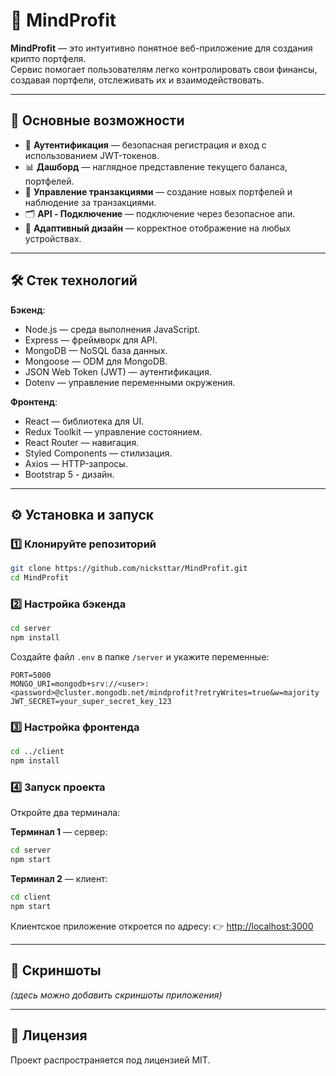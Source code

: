 # 💸 MindProfit

**MindProfit** — это интуитивно понятное веб-приложение для создания крипто портфеля.  
Сервис помогает пользователям легко контролировать свои финансы, создавая портфели, отслеживать их и взаимодействовать.

---

## 🚀 Основные возможности

- 🔐 **Аутентификация** — безопасная регистрация и вход с использованием JWT-токенов.
- 📊 **Дашборд** — наглядное представление текущего баланса, портфелей.
- 💸 **Управление транзакциями** — создание новых портфелей и наблюдение за транзакциями.
- 🗂️ **API - Подключение** — подключение через безопасное апи.
- 📱 **Адаптивный дизайн** — корректное отображение на любых устройствах.

---

## 🛠️ Стек технологий

**Бэкенд**:
- Node.js — среда выполнения JavaScript.
- Express — фреймворк для API.
- MongoDB — NoSQL база данных.
- Mongoose — ODM для MongoDB.
- JSON Web Token (JWT) — аутентификация.
- Dotenv — управление переменными окружения.

**Фронтенд**:
- React — библиотека для UI.
- Redux Toolkit — управление состоянием.
- React Router — навигация.
- Styled Components — стилизация.
- Axios — HTTP-запросы.
- Bootstrap 5 - дизайн.

---

## ⚙️ Установка и запуск

### 1️⃣ Клонируйте репозиторий
```bash
git clone https://github.com/nicksttar/MindProfit.git
cd MindProfit
````

### 2️⃣ Настройка бэкенда

```bash
cd server
npm install
```

Создайте файл `.env` в папке `/server` и укажите переменные:

```env
PORT=5000
MONGO_URI=mongodb+srv://<user>:<password>@cluster.mongodb.net/mindprofit?retryWrites=true&w=majority
JWT_SECRET=your_super_secret_key_123
```

### 3️⃣ Настройка фронтенда

```bash
cd ../client
npm install
```

### 4️⃣ Запуск проекта

Откройте два терминала:

**Терминал 1** — сервер:

```bash
cd server
npm start
```

**Терминал 2** — клиент:

```bash
cd client
npm start
```

Клиентское приложение откроется по адресу:
👉 [http://localhost:3000](http://localhost:3000)

---

## 📌 Скриншоты

*(здесь можно добавить скриншоты приложения)*

---

## 📄 Лицензия

Проект распространяется под лицензией MIT.
